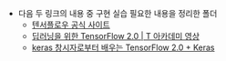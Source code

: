 - 다음 두 링크의 내용 중 구현 실습 필요한 내용을 정리한 폴더
    - [텐서플로우 공식 사이트](https://www.tensorflow.org/tutorials/quickstart/beginner?hl=ko)
    - [딥러닝을 위한 TensorFlow 2.0 | T 아카데미 영상](https://www.youtube.com/playlist?list=PL9mhQYIlKEhcq_bdv-fWT1Uw7zEBc3VMD)
    - [keras 창시자로부터 배우는 TensorFlow 2.0 + Keras](https://colab.research.google.com/drive/1p4RhSj1FEuscyZP81ocn8IeGD_2r46fS#scrollTo=zoDjozMFREDU)